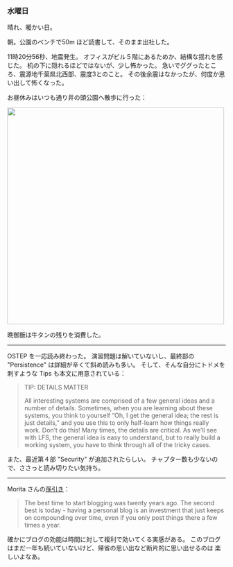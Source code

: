 ### 水曜日

晴れ、暖かい日。

朝。公園のベンチで50m ほど読書して、そのまま出社した。

11時20分56秒、地震発生。
オフィスがビル５階にあるためか、結構な揺れを感じた。
机の下に隠れるほどではないが、少し怖かった。
急いでググったところ、震源地千葉県北西部、震度3とのこと。
その後余震はなかったが、何度か思い出して怖くなった。

お昼休みはいつも通り井の頭公園へ散歩に行った：

<img src="https://i.imgur.com/T6lrJMZ.jpg" width="500">

晩御飯は牛タンの残りを消費した。

---

OSTEP を一応読み終わった。
演習問題は解いていないし、最終部の "Persistence" は詳細が辛くて斜め読みも多い。
そして、そんな自分にトドメを刺すような Tips も本文に用意されている：

> TIP: DETAILS MATTER
>
> All interesting systems are comprised of a few general ideas and a number of details. Sometimes, when you are learning about these systems, you think to yourself “Oh, I get the general idea; the rest is just details,” and you use this to only half-learn how things really work. Don’t do this! Many times, the details are critical. As we’ll see with LFS, the general idea is easy to understand, but to really build a working system, you have to think through all of the tricky cases.

また、最近第４部 "Security" が追加されたらしい。
チャプター数も少ないので、ささっと読み切りたい気持ち。

---

Morita さんの[孫引き](https://records.dodgson.org/2023/05/09/link-twenty-years-of-blogging-hacker-news/)：

> The best time to start blogging was twenty years ago. The second best is today - having a personal blog is an investment that just keeps on compounding over time, even if you only post things there a few times a year.

確かにブログの効能は時間に対して複利で効いてくる実感がある。
このブログはまだ一年も続いていないけど、帰省の思い出など断片的に思い出せるのは
楽しいよなあ。